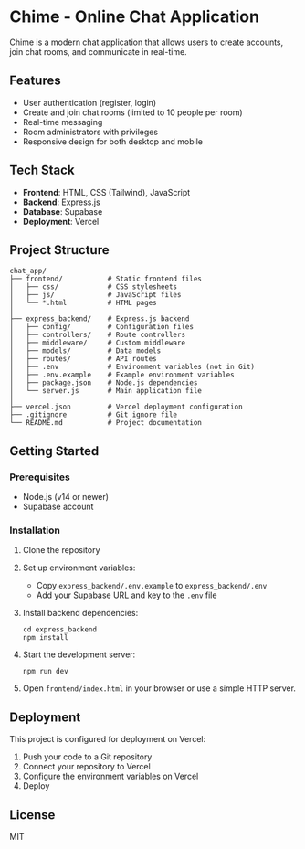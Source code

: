 # Chime - Online Chat Application

Chime is a modern chat application that allows users to create accounts, join chat rooms, and communicate in real-time.

## Features

- User authentication (register, login)
- Create and join chat rooms (limited to 10 people per room)
- Real-time messaging
- Room administrators with privileges
- Responsive design for both desktop and mobile

## Tech Stack

- **Frontend**: HTML, CSS (Tailwind), JavaScript
- **Backend**: Express.js
- **Database**: Supabase
- **Deployment**: Vercel

## Project Structure

```
chat_app/
├── frontend/           # Static frontend files
│   ├── css/            # CSS stylesheets
│   ├── js/             # JavaScript files
│   └── *.html          # HTML pages
│
├── express_backend/    # Express.js backend
│   ├── config/         # Configuration files
│   ├── controllers/    # Route controllers
│   ├── middleware/     # Custom middleware
│   ├── models/         # Data models
│   ├── routes/         # API routes
│   ├── .env            # Environment variables (not in Git)
│   ├── .env.example    # Example environment variables
│   ├── package.json    # Node.js dependencies
│   └── server.js       # Main application file
│
├── vercel.json         # Vercel deployment configuration
├── .gitignore          # Git ignore file
└── README.md           # Project documentation
```

## Getting Started

### Prerequisites

- Node.js (v14 or newer)
- Supabase account

### Installation

1. Clone the repository
2. Set up environment variables:
   - Copy `express_backend/.env.example` to `express_backend/.env`
   - Add your Supabase URL and key to the `.env` file

3. Install backend dependencies:
   ```
   cd express_backend
   npm install
   ```

4. Start the development server:
   ```
   npm run dev
   ```

5. Open `frontend/index.html` in your browser or use a simple HTTP server.

## Deployment

This project is configured for deployment on Vercel:

1. Push your code to a Git repository
2. Connect your repository to Vercel
3. Configure the environment variables on Vercel
4. Deploy

## License

MIT 